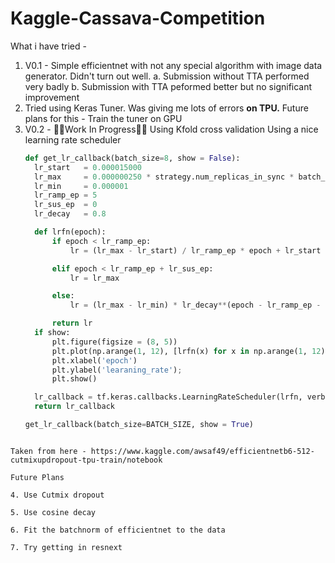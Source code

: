 # Kaggle-Cassava-Competition

What i have tried - 

1. V0.1 - Simple efficientnet with not any special algorithm with image data generator. Didn't turn out well.
    a. Submission without TTA performed very badly
    b. Submission with TTA peformed better but no significant improvement
2. Tried using Keras Tuner. Was giving me lots of errors **on TPU.**
    Future plans for this - Train the tuner on GPU
3. V0.2 - 🚧👷Work In Progress👷🚧
    Using Kfold cross validation
    Using a nice learning rate scheduler
    ```py
    def get_lr_callback(batch_size=8, show = False):
      lr_start   = 0.000015000
      lr_max     = 0.000000250 * strategy.num_replicas_in_sync * batch_size
      lr_min     = 0.000001
      lr_ramp_ep = 5
      lr_sus_ep  = 0
      lr_decay   = 0.8

      def lrfn(epoch):
          if epoch < lr_ramp_ep:
              lr = (lr_max - lr_start) / lr_ramp_ep * epoch + lr_start

          elif epoch < lr_ramp_ep + lr_sus_ep:
              lr = lr_max

          else:
              lr = (lr_max - lr_min) * lr_decay**(epoch - lr_ramp_ep - lr_sus_ep) + lr_min

          return lr
      if show:
          plt.figure(figsize = (8, 5))
          plt.plot(np.arange(1, 12), [lrfn(x) for x in np.arange(1, 12)], marker = 'o')
          plt.xlabel('epoch')
          plt.ylabel('learaning_rate');
          plt.show()

      lr_callback = tf.keras.callbacks.LearningRateScheduler(lrfn, verbose=False)
      return lr_callback

    get_lr_callback(batch_size=BATCH_SIZE, show = True)
```

Taken from here - https://www.kaggle.com/awsaf49/efficientnetb6-512-cutmixupdropout-tpu-train/notebook

Future Plans    

4. Use Cutmix dropout

5. Use cosine decay

6. Fit the batchnorm of efficientnet to the data

7. Try getting in resnext
